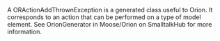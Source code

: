 A ORActionAddThrownException is a generated class useful to Orion. It corresponds to an action that can be performed on a type of model element. See OrionGenerator in Moose/Orion on SmalltalkHub for more information.